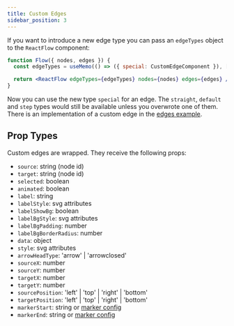 ```yaml
---
title: Custom Edges
sidebar_position: 3
---
```


If you want to introduce a new edge type you can pass an `edgeTypes` object to the `ReactFlow` component:

```jsx
function Flow({ nodes, edges }) {
  const edgeTypes = useMemo(() => ({ special: CustomEdgeComponent }), []);

  return <ReactFlow edgeTypes={edgeTypes} nodes={nodes} edges={edges} />;
}
```

Now you can use the new type `special` for an edge.
The `straight`, `default` and `step` types would still be available unless you overwrote one of them.
There is an implementation of a custom edge in the [edges example](/docs/examples/edges/).

## Prop Types

Custom edges are wrapped. They receive the following props:

- `source`: string (node id)
- `target`: string (node id)
- `selected`: boolean
- `animated`: boolean
- `label`: string
- `labelStyle`: svg attributes
- `labelShowBg`: boolean
- `labelBgStyle`: svg attributes
- `labelBgPadding`: number
- `labelBgBorderRadius`: number
- `data`: object
- `style`: svg attributes
- `arrowHeadType`: 'arrow' | 'arrowclosed'
- `sourceX`: number
- `sourceY`: number
- `targetX`: number
- `targetY`: number
- `sourcePosition`: 'left' | 'top' | 'right' | 'bottom'
- `targetPosition`: 'left' | 'top' | 'right' | 'bottom'
- `markerStart`: string or [marker config](#markerstart--markerend-options)
- `markerEnd`: string or [marker config](#markerstart--markerend-options)
